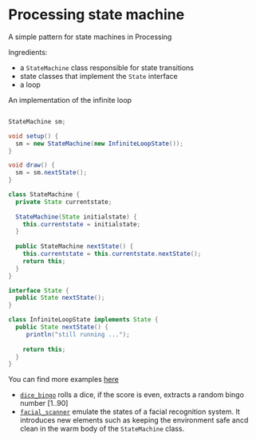 Processing state machine
========================

A simple pattern for state machines in Processing  
  

Ingredients:  

- a `StateMachine` class responsible for state transitions  
- state classes that implement the `State` interface  
- a loop  


An implementation of the infinite loop

```java

StateMachine sm;

void setup() {
  sm = new StateMachine(new InfiniteLoopState());
}

void draw() {
  sm = sm.nextState();
}

class StateMachine {
  private State currentstate;
  
  StateMachine(State initialstate) {
    this.currentstate = initialstate;
  }
  
  public StateMachine nextState() {    
    this.currentstate = this.currentstate.nextState();
   	return this; 
  }
}

interface State {
  public State nextState();  
}

class InfiniteLoopState implements State {
  public State nextState() {
     println("still running ...");
    
    return this;
  }
}


```

You can find more examples [here](https://github.com/wstucco/processing_state_machine/tree/master/examples)  
- [`dice_bingo`](https://github.com/wstucco/processing_state_machine/tree/master/examples/dice_bingo) rolls a dice, if the score is even, extracts a random bingo number [1..90]
- [`facial_scanner`](https://github.com/wstucco/processing_state_machine/tree/master/examples/facial_scanner) emulate the states of a facial recognition system. It introduces new elements such as keeping the environment safe ancd clean in the warm body of the `StateMachine` class.

